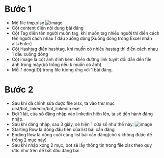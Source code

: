# Bước 1
* Mở file tmp.xlsx 
![image](https://github.com/TienMinhHoa/bo-Linkedin/assets/114821401/b9549593-050d-4cc8-b2d8-5777e65cf85f)
* Cột content điền nội dung bài đăng
* Cột Tag điền tên người muốn tag, khi muốn tag nhiều người thì điền cách tên người cách nhau 1 dấu xuống dòng(Xuống dòng trong Excel nhấn alt+Enter)
* Cột Hashtag điền hashtag, khi muốn có nhiều hastag thì điền cách nhau 1 dấu xuống dòng
* Cột image là cột ảnh đính kèm. Điền đường link tuyệt đối dẫn đến file ảnh trong máy(bỏ trống nếu k muốn có ảnh).
* Mỗi 1 dòng(ID) trong file tương ứng với 1 bài đăng.


# Bước 2
* Sau khi đã chỉnh sửa được file xlsx, ta vào thư mục dist/bot_linkedin/bot_linkedin.exe
* Đợi 1 lát, cửa sổ đăng nhập vào linkedin hiện lên, ta sẽ tiến hành đăng nhập.
* Sau khi đăng nhập, sau 3 giây, sẽ hiện 1 cửa sổ như thế này:
![image](https://github.com/TienMinhHoa/bo-Linkedin/assets/114821401/4aa9ce36-e47e-45d0-80e5-28826bf57c45)
* Starting Row là dòng đầu tiên của list bài cần đăng
* Ending Row là dòng cuối cùng list bài cần đăng(chú ý không được để trống 2 mục này)
* Sau khi nhập xong 2 mục, bot sẽ lấy thông tin trong file xlsx theo quy ước như trên để bắt đầu đăng bài.



